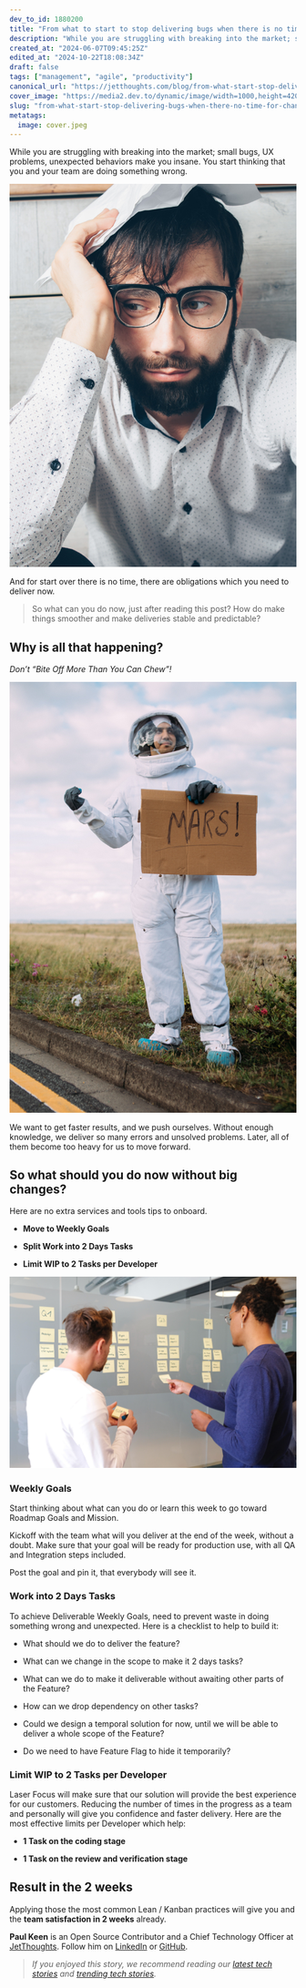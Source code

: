 ```yaml
---
dev_to_id: 1880200
title: "From what to start to stop delivering bugs when there is no time for changes?"
description: "While you are struggling with breaking into the market; small bugs, UX problems, unexpected behaviors..."
created_at: "2024-06-07T09:45:25Z"
edited_at: "2024-10-22T18:08:34Z"
draft: false
tags: ["management", "agile", "productivity"]
canonical_url: "https://jetthoughts.com/blog/from-what-start-stop-delivering-bugs-when-there-no-time-for-changes-management-agile/"
cover_image: "https://media2.dev.to/dynamic/image/width=1000,height=420,fit=cover,gravity=auto,format=auto/https%3A%2F%2Fraw.githubusercontent.com%2Fjetthoughts%2Fjetthoughts.github.io%2Fmaster%2Fstatic%2Fassets%2Fimg%2Fblog%2Ffrom-what-start-stop-delivering-bugs-when-there-no-time-for-changes-management-agile%2Ffile_0.jpeg"
slug: "from-what-start-stop-delivering-bugs-when-there-no-time-for-changes-management-agile"
metatags:
  image: cover.jpeg
---
```

While you are struggling with breaking into the market; small bugs, UX problems, unexpected behaviors make you insane. You start thinking that you and your team are doing something wrong.

![Photo by [Mikhail Nilov](https://www.pexels.com/@mikhail-nilov?utm_content=attributionCopyText&utm_medium=referral&utm_source=pexels) from [Pexels](https://www.pexels.com/photo/man-in-blue-dress-shirt-wearing-black-framed-eyeglasses-7534779/?utm_content=attributionCopyText&utm_medium=referral&utm_source=pexels)](file_0.jpeg)

And for start over there is no time, there are obligations which you need to deliver now.
>  So what can you do now, just after reading this post? How do make things smoother and make deliveries stable and predictable?

## Why is all that happening?

*Don’t “Bite Off More Than You Can Chew”!*

![Photo by [A Koolshooter](https://www.pexels.com/@tom-leishman?utm_content=attributionCopyText&utm_medium=referral&utm_source=pexels) from [Pexels](https://www.pexels.com/photo/man-in-an-astronaut-costume-hitchhiking-5259406/?utm_content=attributionCopyText&utm_medium=referral&utm_source=pexels)](file_1.jpeg)

We want to get faster results, and we push ourselves. Without enough knowledge, we deliver so many errors and unsolved problems. Later, all of them become too heavy for us to move forward.

## So what should you do now without big changes?

Here are no extra services and tools tips to onboard.

* **Move to Weekly Goals**

* **Split Work into 2 Days Tasks**

* **Limit WIP to 2 Tasks per Developer**

![Photo by [airfocus](https://unsplash.com/@airfocus?utm_source=unsplash&utm_medium=referral&utm_content=creditCopyText) on [Unsplash](https://unsplash.com/s/photos/kanban?utm_source=unsplash&utm_medium=referral&utm_content=creditCopyText)](file_2.jpeg)

### Weekly Goals

Start thinking about what can you do or learn this week to go toward Roadmap Goals and Mission.

Kickoff with the team what will you deliver at the end of the week, without a doubt. Make sure that your goal will be ready for production use, with all QA and Integration steps included.

Post the goal and pin it, that everybody will see it.

### Work into 2 Days Tasks

To achieve Deliverable Weekly Goals, need to prevent waste in doing something wrong and unexpected. Here is a checklist to help to build it:

* What should we do to deliver the feature?

* What can we change in the scope to make it 2 days tasks?

* What can we do to make it deliverable without awaiting other parts of the Feature?

* How can we drop dependency on other tasks?

* Could we design a temporal solution for now, until we will be able to deliver a whole scope of the Feature?

* Do we need to have Feature Flag to hide it temporarily?

### Limit WIP to 2 Tasks per Developer

Laser Focus will make sure that our solution will provide the best experience for our customers. Reducing the number of times in the progress as a team and personally will give you confidence and faster delivery. Here are the most effective limits per Developer which help:

* **1 Task on the coding stage**

* **1 Task on the review and verification stage**

## Result in the 2 weeks

Applying those the most common Lean / Kanban practices will give you and the **team satisfaction in 2 weeks** already.

**Paul Keen** is an Open Source Contributor and a Chief Technology Officer at [JetThoughts](https://www.jetthoughts.com). Follow him on [LinkedIn](https://www.linkedin.com/in/paul-keen/) or [GitHub](https://github.com/pftg).
>  *If you enjoyed this story, we recommend reading our [latest tech stories](https://jtway.co/latest) and [trending tech stories](https://jtway.co/trending).*
